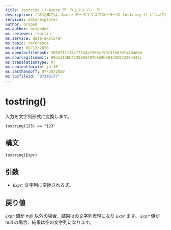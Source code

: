 ```yaml
---
title: tostring ()-Azure データエクスプローラー
description: この記事では、Azure データエクスプローラーの tostring () について説明します。
services: data-explorer
author: orspod
ms.author: orspodek
ms.reviewer: rkarlin
ms.service: data-explorer
ms.topic: reference
ms.date: 02/13/2020
ms.openlocfilehash: 2093ff1117cf7744af550cf93c3fe630fa40a6e6
ms.sourcegitcommit: 09da3f26b4235368297b8b9b604d4282228a443c
ms.translationtype: MT
ms.contentlocale: ja-JP
ms.lasthandoff: 07/28/2020
ms.locfileid: "87340177"
---
```

# <a name="tostring"></a>tostring()

入力を文字列形式に変換します。

```kusto
tostring(123) == "123"
```

## <a name="syntax"></a>構文

`tostring(`*`Expr`*`)`

## <a name="arguments"></a>引数

* *`Expr`*: 文字列に変換される式。 

## <a name="returns"></a>戻り値

*`Expr`* 値が null 以外の場合、結果はの文字列表現になり *`Expr`* ます。
*`Expr`* 値が null の場合、結果は空の文字列になります。
 
